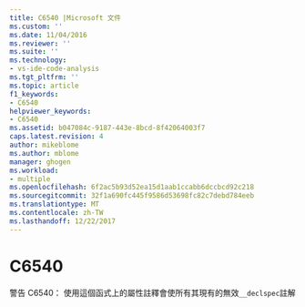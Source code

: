 ```yaml
---
title: C6540 |Microsoft 文件
ms.custom: ''
ms.date: 11/04/2016
ms.reviewer: ''
ms.suite: ''
ms.technology:
- vs-ide-code-analysis
ms.tgt_pltfrm: ''
ms.topic: article
f1_keywords:
- C6540
helpviewer_keywords:
- C6540
ms.assetid: b047084c-9187-443e-8bcd-8f42064003f7
caps.latest.revision: 4
author: mikeblome
ms.author: mblome
manager: ghogen
ms.workload:
- multiple
ms.openlocfilehash: 6f2ac5b93d52ea15d1aab1ccabb6dccbcd92c218
ms.sourcegitcommit: 32f1a690fc445f9586d53698fc82c7debd784eeb
ms.translationtype: MT
ms.contentlocale: zh-TW
ms.lasthandoff: 12/22/2017
---
```

# <a name="c6540"></a>C6540
警告 C6540： 使用這個函式上的屬性註釋會使所有其現有的無效`__declspec`註解